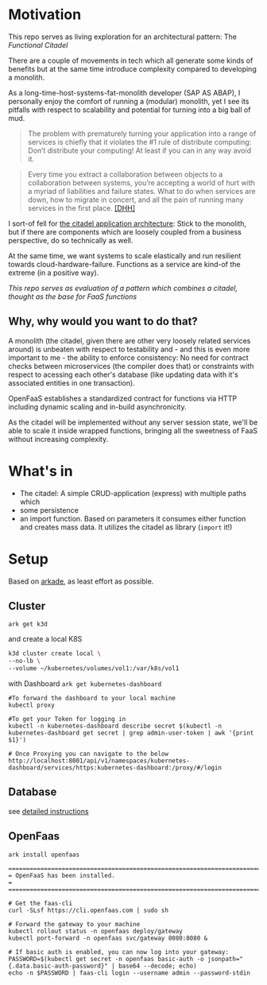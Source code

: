 # Motivation

This repo serves as living exploration for an architectural pattern: The *Functional Citadel*

There are a couple of movements in tech which all generate some kinds of benefits but at the same time introduce complexity compared to developing a  monolith.

As a long-time-host-systems-fat-monolith developer (SAP AS ABAP), I personally enjoy the comfort of running a (modular) monolith, yet I see its pitfalls with respect to scalability and potential for turning into a big ball of mud.

> The problem with prematurely turning your application into a range of services is chiefly that it violates the #1 rule of distribute computing: Don’t distribute your computing! At least if you can in any way avoid it.

> Every time you extract a collaboration between objects to a collaboration between systems, you’re accepting a world of hurt with a myriad of liabilities and failure states. What to do when services are down, how to migrate in concert, and all the pain of running many services in the first place.
[[DHH]](https://m.signalvnoise.com/the-majestic-monolith/)

I sort-of fell for [the citadel application architecture](https://blog.appsignal.com/2020/04/08/the-citadel-architecture-at-appsignal.html): Stick to the monolith, but if there are components which are loosely coupled from a business perspective, do so technically as well.

At the same time, we want systems to scale elastically and run resilient towards cloud-hardware-failure. Functions as a service are kind-of the extreme (in a positive way).

_This repo serves as evaluation of a pattern which combines a citadel, thought as the base for FaaS functions_

## Why, why would you want to do that?

A monolith (the citadel, given there are other very loosely related services around) is unbeaten with respect to testability and - and this is even more important to me - the ability to enforce consistency: No need for contract checks between microservices (the compiler does that) or constraints with respect to acessing each other's database (like updating data with it's associated entities in one transaction).

OpenFaaS establishes a standardized contract for functions via HTTP including dynamic scaling and in-build asynchronicity.

As the citadel will be implemented without any server session state, we'll be able to scale it inside wrapped functions, bringing all the sweetness of FaaS without increasing complexity.

# What's in

- The citadel: A simple CRUD-application (express) with multiple paths which
- some persistence
- an import function. Based on parameters it consumes either function and creates mass data. It utilizes the citadel as library (`import` it!)

# Setup

Based on [arkade](https://github.com/alexellis/arkade), as least effort as possible.

## Cluster

`ark get k3d`

and create a local K8S

```bash
k3d cluster create local \
--no-lb \
--volume ~/kubernetes/volumes/vol1:/var/k8s/vol1
```

with Dashboard
`ark get kubernetes-dashboard`
```
#To forward the dashboard to your local machine
kubectl proxy

#To get your Token for logging in
kubectl -n kubernetes-dashboard describe secret $(kubectl -n kubernetes-dashboard get secret | grep admin-user-token | awk '{print $1}')

# Once Proxying you can navigate to the below
http://localhost:8001/api/v1/namespaces/kubernetes-dashboard/services/https:kubernetes-dashboard:/proxy/#/login
```

## Database

see [detailed instructions](./postgresql/Readme.md)

## OpenFaas

`ark install openfaas`

```
=======================================================================
= OpenFaaS has been installed.                                        =
=======================================================================

# Get the faas-cli
curl -SLsf https://cli.openfaas.com | sudo sh

# Forward the gateway to your machine
kubectl rollout status -n openfaas deploy/gateway
kubectl port-forward -n openfaas svc/gateway 8080:8080 &

# If basic auth is enabled, you can now log into your gateway:
PASSWORD=$(kubectl get secret -n openfaas basic-auth -o jsonpath="{.data.basic-auth-password}" | base64 --decode; echo)
echo -n $PASSWORD | faas-cli login --username admin --password-stdin

```